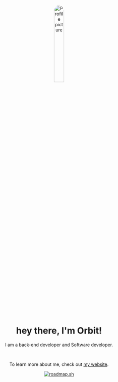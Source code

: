 <p align="center"><img width="25%" height="25%" alt="Profile picture" src="https://images.weserv.nl/?url=https://www.deepspaceproductions.net/assets/images/team/o4bit.gif&h=400&fit=cover&mask=circle&output=gif&n=-1" style="border-radius: 50%" /></p>
<h1 align="center">hey there, I'm Orbit!</h1>
<p align="center">I am a back-end developer and Software developer.</p>
<br>
<p align="center">To learn more about me, check out <a href="https://orbit.deepspaceproductions.net">my website</a>.</p>
<p align="center"><a href="https://roadmap.sh"><img src="https://roadmap.sh/card/wide/6777dfa470129741a8011067?variant=dark" alt="roadmap.sh"/></a>
